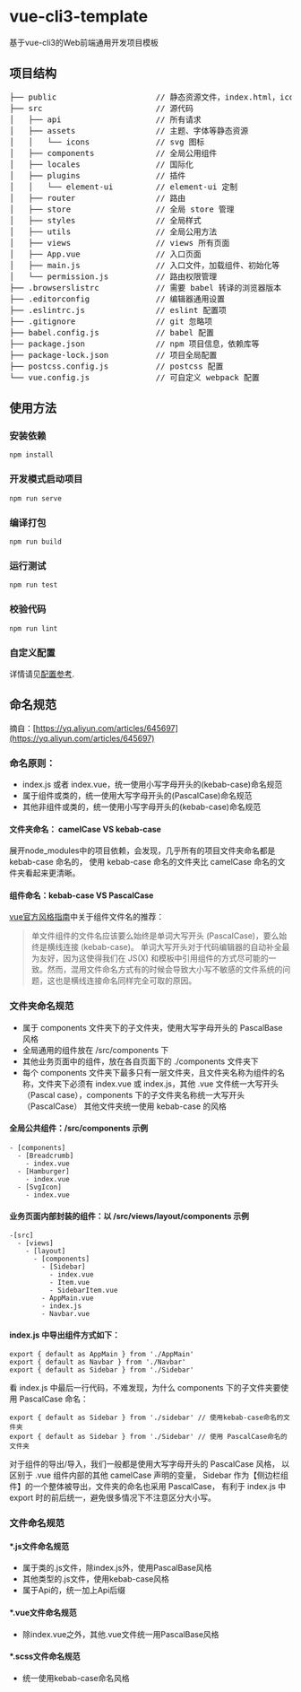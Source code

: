 # vue-cli3-template
基于vue-cli3的Web前端通用开发项目模板

## 项目结构
<pre>
├── public                     // 静态资源文件，index.html，ico 等
├── src                        // 源代码
│   ├── api                    // 所有请求
│   ├── assets                 // 主题、字体等静态资源
│   │   └── icons              // svg 图标
│   ├── components             // 全局公用组件
│   ├── locales                // 国际化
│   ├── plugins                // 插件
│   │   └── element-ui         // element-ui 定制
│   ├── router                 // 路由
│   ├── store                  // 全局 store 管理
│   ├── styles                 // 全局样式
│   ├── utils                  // 全局公用方法
│   ├── views                  // views 所有页面
│   ├── App.vue                // 入口页面
│   ├── main.js                // 入口文件，加载组件、初始化等
│   └── permission.js          // 路由权限管理
├── .browserslistrc            // 需要 babel 转译的浏览器版本
├── .editorconfig              // 编辑器通用设置
├── .eslintrc.js               // eslint 配置项
├── .gitignore                 // git 忽略项
├── babel.config.js            // babel 配置
├── package.json               // npm 项目信息，依赖库等
├── package-lock.json          // 项目全局配置
├── postcss.config.js          // postcss 配置
└── vue.config.js              // 可自定义 webpack 配置
</pre>

## 使用方法
### 安装依赖
```
npm install
```

### 开发模式启动项目
```
npm run serve
```

### 编译打包
```
npm run build
```

### 运行测试
```
npm run test
```

### 校验代码
```
npm run lint
```

### 自定义配置
详情请见[配置参考](https://cli.vuejs.org/zh/config/).


## 命名规范

摘自：[https://yq.aliyun.com/articles/645697](https://yq.aliyun.com/articles/645697)

### 命名原则：

+ index.js 或者 index.vue，统一使用小写字母开头的(kebab-case)命名规范
+ 属于组件或类的，统一使用大写字母开头的(PascalCase)命名规范
+ 其他非组件或类的，统一使用小写字母开头的(kebab-case)命名规范

#### 文件夹命名： camelCase VS kebab-case
展开node_modules中的项目依赖，会发现，几乎所有的项目文件夹命名都是 kebab-case 命名的，
使用 kebab-case 命名的文件夹比 camelCase 命名的文件夹看起来更清晰。

#### 组件命名：kebab-case VS PascalCase
[vue官方风格指南](https://cn.vuejs.org/v2/style-guide/?spm=a2c4e.11153940.blogcont645697.6.13c030f0Fv6RLA#%E5%8D%95%E6%96%87%E4%BB%B6%E7%BB%84%E4%BB%B6%E6%96%87%E4%BB%B6%E7%9A%84%E5%A4%A7%E5%B0%8F%E5%86%99-%E5%BC%BA%E7%83%88%E6%8E%A8%E8%8D%90)中关于组件文件名的推荐：
> 单文件组件的文件名应该要么始终是单词大写开头 (PascalCase)，要么始终是横线连接 (kebab-case)。
单词大写开头对于代码编辑器的自动补全最为友好，因为这使得我们在 JS(X) 和模板中引用组件的方式尽可能的一致。然而，混用文件命名方式有的时候会导致大小写不敏感的文件系统的问题，这也是横线连接命名同样完全可取的原因。

### 文件夹命名规范
+ 属于 components 文件夹下的子文件夹，使用大写字母开头的 PascalBase 风格
+ 全局通用的组件放在 /src/components 下
+ 其他业务页面中的组件，放在各自页面下的 ./components 文件夹下
+ 每个 components 文件夹下最多只有一层文件夹，且文件夹名称为组件的名称，文件夹下必须有 index.vue 或
index.js，其他 .vue 文件统一大写开头（Pascal case），components 下的子文件夹名称统一大写开头（PascalCase）
其他文件夹统一使用 kebab-case 的风格

#### 全局公共组件：/src/components 示例
```
- [components]
  - [Breadcrumb]
    - index.vue
  - [Hamburger]
    - index.vue
  - [SvgIcon]
    - index.vue
```

#### 业务页面内部封装的组件：以 /src/views/layout/components 示例
```
-[src]
  - [views]
    - [layout]
      - [components]
        - [Sidebar]
          - index.vue
          - Item.vue
          - SidebarItem.vue
        - AppMain.vue
        - index.js
        - Navbar.vue
```

#### index.js 中导出组件方式如下：
```
export { default as AppMain } from './AppMain'
export { default as Navbar } from './Navbar'
export { default as Sidebar } from './Sidebar'
```
看 index.js 中最后一行代码，不难发现，为什么 components 下的子文件夹要使用 PascalCase 命名：
```
export { default as Sidebar } from './sidebar' // 使用kebab-case命名的文件夹
export { default as Sidebar } from './Sidebar' // 使用 PascalCase命名的文件夹
```
对于组件的导出/导入，我们一般都是使用大写字母开头的 PascalCase 风格，
以区别于 .vue 组件内部的其他 camelCase 声明的变量，
Sidebar 作为【侧边栏组件】的一个整体被导出，文件夹的命名也采用 PascalCase，
有利于 index.js 中 export 时的前后统一，避免很多情况下不注意区分大小写。

### 文件命名规范
#### *.js文件命名规范
* 属于类的.js文件，除index.js外，使用PascalBase风格
* 其他类型的.js文件，使用kebab-case风格
* 属于Api的，统一加上Api后缀

#### *.vue文件命名规范
* 除index.vue之外，其他.vue文件统一用PascalBase风格

#### *.scss文件命名规范
* 统一使用kebab-case命名风格
